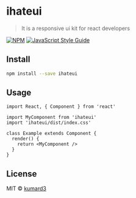 # ihateui

> It is a responsive ui kit for react developers

[![NPM](https://img.shields.io/npm/v/ihateui.svg)](https://www.npmjs.com/package/ihateui) [![JavaScript Style Guide](https://img.shields.io/badge/code_style-standard-brightgreen.svg)](https://standardjs.com)

## Install

```bash
npm install --save ihateui
```

## Usage

```tsx
import React, { Component } from 'react'

import MyComponent from 'ihateui'
import 'ihateui/dist/index.css'

class Example extends Component {
  render() {
    return <MyComponent />
  }
}
```

## License

MIT © [kumard3](https://github.com/kumard3)
